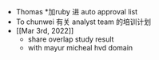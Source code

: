 - Thomas *加ruby 进 auto approval list
- To chunwei 有关 analyst team 的培训计划
- [[Mar 3rd, 2022]]
	- share overlap study result
	- with mayur micheal hvd domain